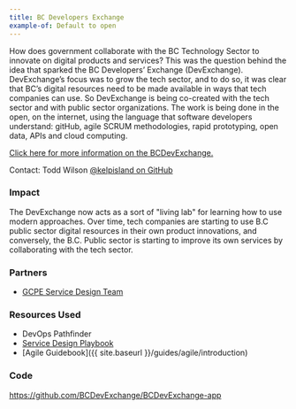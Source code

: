 ```yaml
---
title: BC Developers Exchange
example-of: Default to open
---
```


How does government collaborate with the BC Technology Sector to innovate on digital products and services? This was the question behind the idea that sparked the BC Developers’ Exchange (DevExchange). DevExchange’s focus was to grow the tech sector, and to do so, it was clear that BC’s digital resources need to be made available in ways that tech companies can use. So DevExchange is being co-created with the tech sector and with public sector organizations. The work is being done in the open, on the internet, using the language that software developers understand: gitHub, agile SCRUM methodologies, rapid prototyping, open data, APIs and cloud computing.  

[Click here for more information on the BCDevExchange.](https://bcdevexchange.org/)

Contact: Todd Wilson [@kelpisland on GitHub](https://github.com/kelpisland)

### Impact

The DevExchange now acts as a sort of "living lab" for learning how to use modern approaches. Over time, tech companies are starting to use B.C public sector digital resources in their own product innovations, and conversely, the B.C. Public sector is starting to improve its own services by collaborating with the tech sector.

### Partners

* [GCPE Service Design Team](https://www2.gov.bc.ca/gov/content/governments/services-for-government/service-experience-digital-delivery/service-design)

### Resources Used

* DevOps Pathfinder
* [Service Design Playbook](https://www2.gov.bc.ca/assets/gov/british-columbians-our-governments/services-policies-for-government/service-experience-digital-delivery/service-design-playbook-beta.pdf)
* [Agile Guidebook]({{ site.baseurl }}/guides/agile/introduction)

### Code

<https://github.com/BCDevExchange/BCDevExchange-app>
